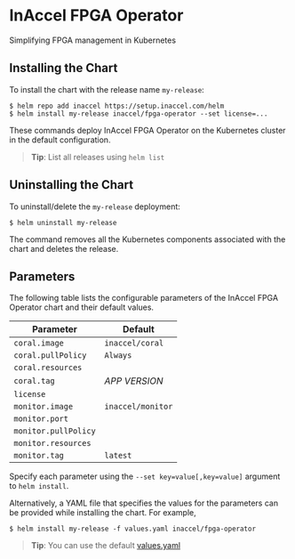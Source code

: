 # InAccel FPGA Operator

Simplifying FPGA management in Kubernetes

## Installing the Chart

To install the chart with the release name `my-release`:

```console
$ helm repo add inaccel https://setup.inaccel.com/helm
$ helm install my-release inaccel/fpga-operator --set license=...
```

These commands deploy InAccel FPGA Operator on the Kubernetes cluster in the
default configuration.

> **Tip**: List all releases using `helm list`

## Uninstalling the Chart

To uninstall/delete the `my-release` deployment:

```console
$ helm uninstall my-release
```

The command removes all the Kubernetes components associated with the chart and
deletes the release.

## Parameters

The following table lists the configurable parameters of the InAccel FPGA
Operator chart and their default values.

| Parameter            | Default           |
| -------------------- |  ---------------- |
| `coral.image`        | `inaccel/coral`   |
| `coral.pullPolicy`   | `Always`          |
| `coral.resources`    |                   |
| `coral.tag`          | *APP VERSION*     |
| `license`            |                   |
| `monitor.image`      | `inaccel/monitor` |
| `monitor.port`       |                   |
| `monitor.pullPolicy` |                   |
| `monitor.resources`  |                   |
| `monitor.tag`        | `latest`          |

Specify each parameter using the `--set key=value[,key=value]` argument to
`helm install`.

Alternatively, a YAML file that specifies the values for the parameters can be
provided while installing the chart. For example,

```console
$ helm install my-release -f values.yaml inaccel/fpga-operator
```

> **Tip**: You can use the default [values.yaml](values.yaml)
